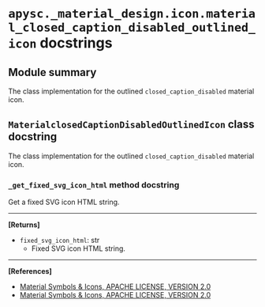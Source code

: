 # `apysc._material_design.icon.material_closed_caption_disabled_outlined_icon` docstrings

## Module summary

The class implementation for the outlined `closed_caption_disabled` material icon.

## `MaterialclosedCaptionDisabledOutlinedIcon` class docstring

The class implementation for the outlined `closed_caption_disabled` material icon.

### `_get_fixed_svg_icon_html` method docstring

Get a fixed SVG icon HTML string.<hr>

**[Returns]**

- `fixed_svg_icon_html`: str
  - Fixed SVG icon HTML string.

<hr>

**[References]**

- [Material Symbols & Icons, APACHE LICENSE, VERSION 2.0](https://fonts.google.com/icons?icon.size=24&icon.color=%23e8eaed)
- [Material Symbols & Icons, APACHE LICENSE, VERSION 2.0](https://www.apache.org/licenses/LICENSE-2.0.html)